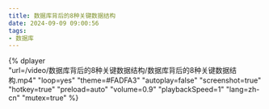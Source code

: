 ```yaml
---
title: 数据库背后的8种关键数据结构
date: 2024-09-09 09:00:56
tags:
- 数据库
---
```


{%
    dplayer     
    "url=/video/数据库背后的8种关键数据结构/数据库背后的8种关键数据结构.mp4"
    "loop=yes"
    "theme=#FADFA3"
    "autoplay=false"
    "screenshot=true"
    "hotkey=true"
    "preload=auto"
    "volume=0.9"
    "playbackSpeed=1"
    "lang=zh-cn"
    "mutex=true"
%}

